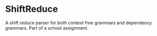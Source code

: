 ShiftReduce
===========

A shift reduce parser for both context free grammars and dependency grammars. Part of a school assignment.
